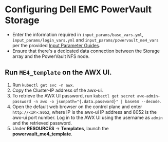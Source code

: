 # Configuring Dell EMC PowerVault Storage  

* Enter the information required in `input_params/base_vars.yml`, `input_params/login_vars.yml` and `input_params/powervault_me4_vars` per the provided [Input Parameter Guides](../Input_Parameter_Guide/Control_Plane_Parameters).
* Ensure that there's a dedicated data connection between the Storage array and the PowerVault NFS node.

## Run `ME4_template` on the AWX UI.
1. Run `kubectl get svc -n awx`.
2. Copy the Cluster-IP address of the awx-ui. 
3. To retrieve the AWX UI password, run `kubectl get secret awx-admin-password -n awx -o jsonpath="{.data.password}" | base64 --decode`.
4. Open the default web browser on the control plane and enter `http://<IP>:8052`, where IP is the awx-ui IP address and 8052 is the awx-ui port number. Log in to the AWX UI using the username as `admin` and the retrieved password.  
5. Under __RESOURCES__ -> __Templates__, launch the **powervault_me4_template**.